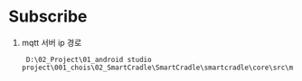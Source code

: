 
# Subscribe

 1. mqtt 서버 ip 경로

         D:\02_Project\01_android studio project\001_chois\02_SmartCradle\SmartCradle\smartcradle\core\src\main\kotlin\com\choistec\smartcradle\core\define\BaseDefine.kt